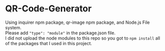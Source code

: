 # QR-Code-Generator
Using inquirer npm package, qr-image npm package, and Node.js File system.<br />
Please add ```"type": "module"``` in the package.json file.<br />
I did not upload the node modules to this repo so you got to ```npm install``` all of the packages that I used in this project.
